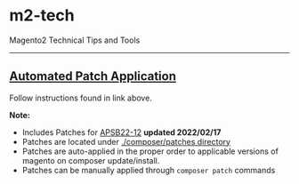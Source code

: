 # m2-tech
Magento2 Technical Tips and Tools

-----

## **[Automated Patch Application](./composer)**

Follow instructions found in link above.

**Note:** 

* Includes Patches for [APSB22-12](https://helpx.adobe.com/security/products/magento/apsb22-12.html) **updated 2022/02/17**
* Patches are located under [./composer/patches directory](./composer/patches)
* Patches are auto-applied in the proper order to applicable versions of magento on composer update/install. 
* Patches can be manually applied through `composer patch` commands



  

  
